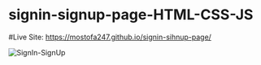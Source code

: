 # signin-signup-page-HTML-CSS-JS

#Live Site: https://mostofa247.github.io/signin-sihnup-page/

![SignIn-SignUp](https://user-images.githubusercontent.com/74599998/180651442-cc8159ea-a872-4a4a-a0e0-e27b85a1271b.png)
